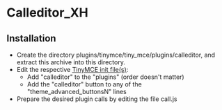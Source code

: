 Calleditor_XH
=============

Installation
------------

* Create the directory plugins/tinymce/tiny_mce/plugins/calleditor, and extract
  this archive into this directory.
* Edit the respective [TinyMCE init file(s)](http://www.cmsimple-xh.org/wiki/doku.php/tinymce#customization):
  * Add "calleditor" to the "plugins" (order doesn't matter)
  * Add the "calleditor" button to any of the "theme_advanced_buttonsN" lines
* Prepare the desired plugin calls by editing the file call.js
